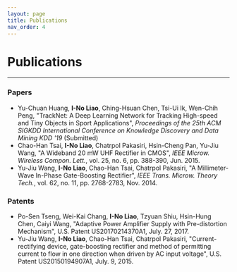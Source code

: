 ```yaml
---
layout: page
title: Publications
nav_order: 4
---
```


# Publications

---

<h3>Papers</h3>

- Yu-Chuan Huang, <strong>I-No Liao</strong>, Ching-Hsuan Chen, Tsi-Ui Ik, Wen-Chih Peng, "TrackNet: A Deep Learning Network for Tracking High-speed and Tiny Objects in Sport Applications", <em>Proceedings of the 25th ACM SIGKDD International Conference on Knowledge Discovery and Data Mining KDD '19</em> (Submitted)
- Chao-Han Tsai, <strong>I-No Liao</strong>, Chatrpol Pakasiri, Hsin-Cheng Pan, Yu-Jiu Wang, "A Wideband 20 mW UHF Rectifier in CMOS", <em>IEEE Microw. Wireless Compon. Lett.</em>, vol. 25, no. 6, pp. 388-390, Jun. 2015.
- Yu-Jiu Wang, <strong>I-No Liao</strong>, Chao-Han Tsai, Chatrpol Pakasiri, "A Millimeter-Wave In-Phase Gate-Boosting Rectifier", <em>IEEE Trans. Microw. Theory Tech.</em>, vol. 62, no. 11, pp. 2768-2783, Nov. 2014.

<h3>Patents</h3>

- Po-Sen Tseng, Wei-Kai Chang, <strong>I-No Liao</strong>, Tzyuan Shiu, Hsin-Hung Chen, Caiyi Wang, "Adaptive Power Amplifier Supply with Pre-distortion Mechanism", U.S. Patent US20170214370A1, July. 27, 2017.
- Yu-Jiu Wang, <strong>I-No Liao</strong>, Chao-Han Tsai, Chatrpol Pakasiri, "Current-rectifying device, gate-boosting rectifier and method of permitting current to flow in one direction when driven by AC input voltage", U.S. Patent US20150194907A1, July. 9, 2015.